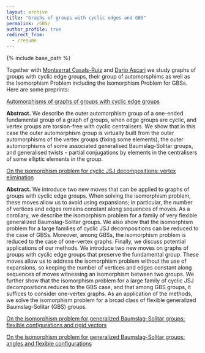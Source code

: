 ```yaml
---
layout: archive
title: "Graphs of groups with cyclic edges and GBS"
permalink: /GBS/
author_profile: true
redirect_from:
  - /resume
---
```


{% include base_path %}

Together with <a href="https://montsecasals.wixsite.com/montse" target="_blank">Montserrat Casals-Ruiz</a>  and <a href="https://sites.google.com/view/dario-ascari" target="_blank">Dario Ascari</a> we study graphs of groups with cyclic edge groups, their group of automorsphims as well as the Isomorphism Problem including the Isomorphism Problem for GBSs. Here are some preprints:

<a href="http://ilyakazachkov.github.io/files/Automorphisms.pdf" target="_blank">Automorphisms of graphs of groups with cyclic edge groups</a>

<b>Abstract.</b> We describe the outer automorphism group of a one-ended fundamental group of a graph of groups, when edge groups are cyclic, and vertex groups are torsion-free with cyclic centralisers. We show that in this case the outer automorphism group is virtually built from the outer automorphisms of the vertex groups (fixing some elements), the outer automorphisms of some associated generalised Baumslag-Solitar groups, and generalised twists - partial conjugations by elements in the centralisers of some elliptic elements in the group.

 <a href="http://ilyakazachkov.github.io/files/GBS1.pdf" target="_blank">On the isomorphism problem for cyclic JSJ decompositions: vertex elimination</a>

<b>Abstract.</b> We introduce two new moves that can be applied to graphs of groups with cyclic edge groups. When solving the isomorphism problem, these moves allow us to avoid using expansions; in particular, the number of vertices and edges remains constant along sequences of moves. As a corollary, we describe the isomorphism problem for a family of very flexible generalized Baumslag-Solitar groups. We also show that the isomorphism problem for a large families of cyclic JSJ decompositions can be reduced to the case of GBSs. Moreover, among GBSs, the isomorphism problem is reduced to the case of one-vertex graphs. Finally, we discuss potential applications of our methods. 
We introduce two new moves on graphs of groups with cyclic edge groups that preserve the fundamental group. These moves allow us to address the isomorphism problem without the use of expansions, so keeping the number of vertices and edges constant along sequences of moves witnessing an isomorphism between two groups. We further show that the isomorphism problem for a large family of cyclic JSJ decompositions reduces to the GBS case, and that among GBS groups, it suffices to consider one-vertex graphs. As an application of the methods, we solve the isomorphism problem for a broad class of flexible generalized Baumslag-Solitar (GBS) groups.


 <a href="http://ilyakazachkov.github.io/files/GBS2.pdf" target="_blank">On the isomorphism problem for generalized Baumslag-Solitar groups: flexible configurations and rigid vectors</a>


 <a href="http://ilyakazachkov.github.io/files/GBS3.pdf" target="_blank">On the isomorphism problem for generalized Baumslag-Solitar groups: angles and flexible configurations</a>